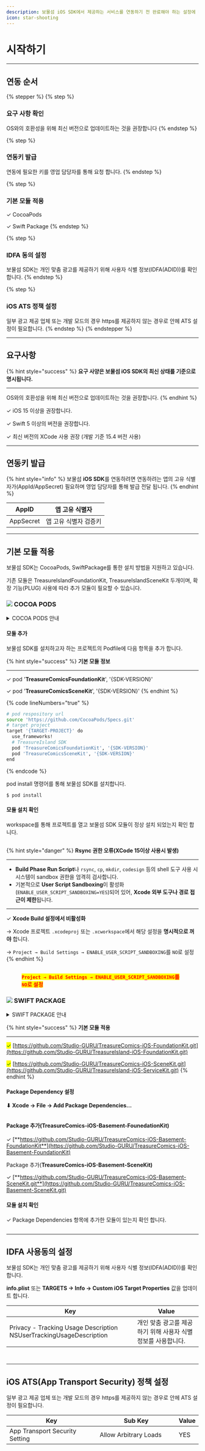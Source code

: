 ```yaml
---
description: 보물섬 iOS SDK에서 제공하는 서비스를 연동하기 전 완료해야 하는 설정에 대해 알아 보세요.
icon: star-shooting
---
```


# 시작하기

***

## 연동 순서

{% stepper %}
{% step %}
### 요구 사항 확인

OS와의 호환성을 위해 최신 버전으로 업데이트하는 것을 권장합니다
{% endstep %}

{% step %}
### 연동키 발급

연동에 필요한 키를 영업 담당자를 통해 요청 합니다.
{% endstep %}

{% step %}
### 기본 모듈 적용

✓ CocoaPods

✓ Swift Package
{% endstep %}

{% step %}
### IDFA 동의 설정

보물섬 SDK는 개인 맞춤 광고를 제공하기 위해 사용자 식별 정보(IDFA(ADID))를 확인 합니다.
{% endstep %}

{% step %}
### iOS ATS  정책 설정

일부 광고 제공 업체 또는 개발 모드의 경우 https를 제공하지 않는 경우로 안헤 ATS 설정이 필요합니다.
{% endstep %}
{% endstepper %}

***

## 요구사항

{% hint style="success" %}
**요구 사양은 보물섬 iOS SDK의 최신 상태를 기준으로 명시됩니다.**

***

OS와의 호환성을 위해 최신 버전으로 업데이트하는 것을 권장합니다.
{% endhint %}

✓ iOS 15 이상을 권장합니다.

✓ Swift 5 이상의 버전을 권장합니다.

✓ 최신 버전의 XCode 사용 권장 (개발 기준 15.4 버전 사용)

***

## 연동키 발급

{% hint style="info" %}
보물섬 **iOS SDK**를 연동하려면 연동하려는 앱의 고유 식별자가(AppId/AppSecret) 필요하며 영업  담당자를 통해 발급 전달 됩니다.
{% endhint %}

| AppID     | 앱 고유 식별자     |
| --------- | ------------ |
| AppSecret | 앱 고유 식별자 검증키 |

***

## 기본 모듈 적용

보물섬 SDK는 CocoaPods, SwiftPackage를 통한 설치 방법을 지원하고 있습니다.

기존 모듈은 TreasureIslandFoundationKit, TreasureIslandSceneKit 두개이며, 확장 기능(PLUG) 사용에 따라 추가 모듈이 필요할 수 있습니다.

### ![](../.gitbook/assets/cocoapods.png) COCOA PODS

<details>

<summary>COCOA PODS 안내</summary>

[https://guides.cocoapods.org/using/using-cocoapods.html](https://guides.cocoapods.org/using/using-cocoapods.html)

***

Getting Start(Installation)

[https://guides.cocoapods.org/using/getting-started.html#toc\_3](https://guides.cocoapods.org/using/getting-started.html#toc_3)

***

**CocoaPods 설치 및 Podfile 생성**

CocoaPods가 설치되어 있지 않다면 터미널에서 CocoaPods를 설치합니다.

```sh
$ sudo gem install cocoapods
```

Podfile 생성 -> Xcode 프로젝트 파일이 있는 폴더로 이용하여 Podfile을 생성합니다.

```sh
$ cd {프로젝트 파일 path}
$ pod init
```

</details>

#### 모둘 추가

보물섬 SDK를 설치하고자 하는 프로젝트의 Podfile에 다음 항목을 추가 합니다.

{% hint style="success" %}
**기본 모듈 정보**

***

✓ pod '**TreasureComicsFoundationKit**', '{SDK-VERSION}'

✓ pod '**TreasureComicsSceneKit**', '{SDK-VERSION}'
{% endhint %}

{% code lineNumbers="true" %}
```sh
# pod respository url
source 'https://github.com/CocoaPods/Specs.git'
# target project
target '{TARGET-PROJECT}' do
  use_frameworks!
  # TreasureIsland SDK
  pod 'TreasureComicsFoundationKit', '{SDK-VERSION}'
  pod 'TreasureComicsSceneKit', '{SDK-VERSION}'
end
```
{% endcode %}

pod install 명령어를 통해 보물섬 SDK를 설치합니다.

```sh
$ pod install
```

#### 모듈 설치 확인

workspace를 통해 프로젝트를 열고 보물섬 SDK 모듈이 정상 설치 되었는지 확인 합니다.

<div align="left"><figure><img src="../.gitbook/assets/스크린샷 2025-05-19 오전 10.37.36.png" alt=""><figcaption></figcaption></figure></div>

{% hint style="danger" %}
**Rsync 권한 오류(XCode 15이상 사용시 발생)**

***

* **Build Phase Run Script**나 `rsync`, `cp`, `mkdir`, `codesign` 등의 shell 도구 사용 시 시스템이 sandbox 권한을 엄격히 검사합니다.
* 기본적으로 **User Script Sandboxing**이 활성화(`ENABLE_USER_SCRIPT_SANDBOXING=YES`)되어 있어, **Xcode 외부 도구나 경로 접근이 제한**됩니다.

***

✓ **Xcode Build 설정에서 비활성화**

→ Xcode 프로젝트 `.xcodeproj` 또는 `.xcworkspace`에서 해당 설정을 **명시적으로 꺼야** 합니다.

→ `Project → Build Settings → ENABLE_USER_SCRIPT_SANDBOXING`를 `NO`로 설정
{% endhint %}

<figure><img src="../.gitbook/assets/스크린샷 2025-05-09 오후 10.22.38.png" alt=""><figcaption><p> <mark style="color:red;"><strong><code>Project → Build Settings → ENABLE_USER_SCRIPT_SANDBOXING</code></strong><strong>를</strong><strong> </strong><strong><code>NO</code></strong><strong>로 설정</strong></mark></p></figcaption></figure>

### ![](../.gitbook/assets/swiftpackage.png) SWIFT PACKAGE

<details>

<summary>SWIFT PACKAGE 안내</summary>

[https://www.swift.org/documentation/package-manager/](https://www.swift.org/documentation/package-manager/)

</details>

{% hint style="success" %}
**기본 모듈 적용**

***

<mark style="color:green;">✓</mark> [https://github.com/Studio-GURU/TreasureComics-iOS-FoundationKit.git](https://github.com/Studio-GURU/TreasureIsland-iOS-FoundationKit.git)

<mark style="color:green;">✓</mark> [https://github.com/Studio-GURU/TreasureComics-iOS-SceneKit.git](https://github.com/Studio-GURU/TreasureIsland-iOS-ServiceKit.git)
{% endhint %}

#### Package Dependency 설정

**⬇ Xcode -> File -> Add Package Dependencies...**&#x20;

<figure><img src="../.gitbook/assets/apple_swift_package_01.png" alt=""><figcaption></figcaption></figure>

#### Package 추가(**TreasureComics-iOS-Basement-FounedationKit)**

✓ [**https://github.com/Studio-GURU/TreasureComics-iOS-Basement-FoundationKit**](https://github.com/Studio-GURU/TreasureComics-iOS-Basement-FoundationKit)

Package 추가(**TreasureComics-iOS-Basement-SceneKit)**

✓ [**https://github.com/Studio-GURU/TreasureComics-iOS-Basement-SceneKit.git**](https://github.com/Studio-GURU/TreasureComics-iOS-Basement-SceneKit.git)

#### 모듈 설치 확인

✓ Package Dependencies 항목에 추가한 모듈이 있는지 확인 합니다.

<div align="left" data-full-width="false"><figure><img src="../.gitbook/assets/스크린샷 2025-05-19 오전 11.18.02.png" alt=""><figcaption></figcaption></figure></div>

***

## IDFA 사용동의 설정

보물섬 SDK는 개인 맞춤 광고를 제공하기 위해 사용자 식별 정보(IDFA(ADID))를 확인 합니다.

**info.plist** 또는 **TARGETS → Info → Custom iOS Target Properties** 값을 업데이트 합니다.

<table><thead><tr><th width="319">Key</th><th>Value</th></tr></thead><tbody><tr><td>Privacy - Tracking Usage Description<br>NSUserTrackingUsageDescription</td><td>개인 맞춤 광고를 제공하기 위해 사용자 식별 정보를 사용합니다.</td></tr></tbody></table>

<figure><img src="../.gitbook/assets/apple_idfa_01.png" alt=""><figcaption></figcaption></figure>

<figure><img src="../.gitbook/assets/apple_idfa_02.png" alt=""><figcaption></figcaption></figure>

***

## iOS ATS(App Transport Security) 정책 설정

일부 광고 제공 업체 또는 개발 모드의 경우 https를 제공하지 않는 경우로 안헤 ATS 설정이 필요합니다.

<table><thead><tr><th width="321">Key</th><th width="276">Sub Key</th><th>Value</th></tr></thead><tbody><tr><td>App Transport Security Setting</td><td>Allow Arbitrary Loads</td><td>YES</td></tr></tbody></table>

<figure><img src="../.gitbook/assets/apple_ats.png" alt=""><figcaption></figcaption></figure>





